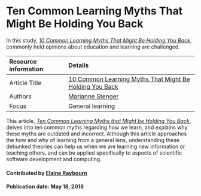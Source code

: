 
# Ten Common Learning Myths That Might Be Holding You Back

In this study, *[10 Common Learning Myths That Might Be Holding You Back](https://www.opencolleges.edu.au/informed/features/10-common-learning-myths-might-holding-back/)*, commonly held opinions about education and learning are challenged.

Resource information | Details 
:--- | :--- 
Article Title | [10 Common Learning Myths That Might Be Holding You Back](https://www.opencolleges.edu.au/informed/features/10-common-learning-myths-might-holding-back/)
Authors | [Marianne Stenger](https://www.opencolleges.edu.au/informed/author/marianne/)
Focus | General learning

This article, *[Ten Common Learning Myths that Might be Holding You Back](https://www.opencolleges.edu.au/informed/features/10-common-learning-myths-might-holding-back/)*, delves into ten common myths regarding how we learn, and explains why these myths are outdated and incorrect. Although this article approaches the how and why of learning from a general lens, understanding these debunked theories can help us when we are learning new information or teaching others, and can be applied specifically to aspects of scientific software development and computing. 

#### Contributed by [Elaine Raybourn](https://github.com/elaineraybourn)

#### Publication date: May 18, 2018

<!---
Pinned: yes
Publish: yes
Categories: Skills
Topics: Personal productivity and sustainability, Online learning
Level: 2
Prerequisites: defaults
Aggregate: none
--->
